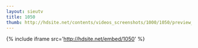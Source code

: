 ```yaml
---
layout: sieutv
title: 1050
thumb: http://hdsite.net/contents/videos_screenshots/1000/1050/preview_360p.mp4.jpg
---
```

{% include iframe src='http://hdsite.net/embed/1050' %}
 

